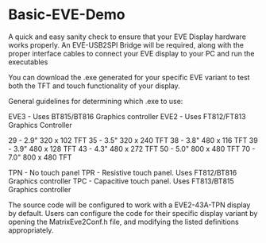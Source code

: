# Basic-EVE-Demo
A quick and easy sanity check to ensure that your EVE Display hardware works properly. An EVE-USB2SPI Bridge will be required, 
along with the proper interface cables to connect your EVE display to your PC and run the executables

You can download the .exe generated for your specific EVE variant to test both the TFT and touch functionality of your display. 

General guidelines for determining which .exe to use:

EVE3 - Uses BT815/BT816 Graphics controller
EVE2 - Uses FT812/FT813 Graphics Controller

29 - 2.9" 320 x 102 TFT
35 - 3.5" 320 x 240 TFT
38 - 3.8" 480 x 116 TFT
39 - 3.9" 480 x 128 TFT
43 - 4.3" 480 x 272 TFT
50 - 5.0" 800 x 480 TFT
70 - 7.0" 800 x 480 TFT

TPN - No touch panel
TPR - Resistive touch panel. Uses FT812/BT816 Graphics controller
TPC - Capacitive touch panel. Uses FT813/BT815 Graphics controller

The source code will be configured to work with a EVE2-43A-TPN display by default. Users can configure the code for their specific display 
variant by opening the MatrixEve2Conf.h file, and modifying the listed definitions appropriately.

